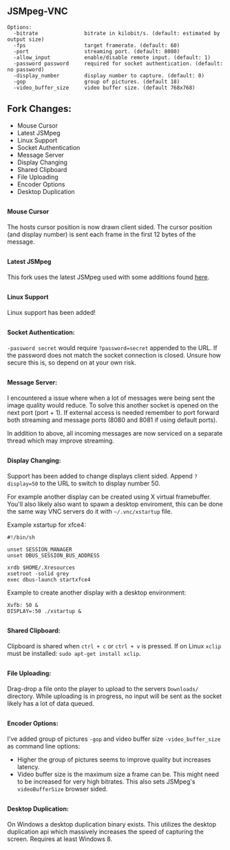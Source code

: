 ## JSMpeg-VNC

```
Options:
  -bitrate               bitrate in kilobit/s. (default: estimated by output size)
  -fps                   target framerate. (default: 60)
  -port                  streaming port. (default: 8080)
  -allow_input           enable/disable remote input. (default: 1)
  -password password     required for socket authentication. (default: no password)
  -display_number        display number to capture. (default: 0)
  -gop                   group of pictures. (default 18)
  -video_buffer_size     video buffer size. (default 768x768)
```

## Fork Changes:
- Mouse Cursor
- Latest JSMpeg
- Linux Support
- Socket Authentication
- Message Server
- Display Changing
- Shared Clipboard
- File Uploading
- Encoder Options
- Desktop Duplication

##

#### Mouse Cursor
The hosts cursor position is now drawn client sided. The cursor position (and display number) is sent each frame in the first 12 bytes of the message.

##

#### Latest JSMpeg
This fork uses the latest JSMpeg used with some additions found [here](https://github.com/ollydev/jsmpeg/commit/26f97f40b2d29542e6a4d8a5c07d22c4c5d5acd8).

##

#### Linux Support
Linux support has been added!

##

#### Socket Authentication:
`-password secret` would require `?password=secret` appended to the URL. If the password does not match the socket connection is closed. Unsure how secure this is, so depend on at your own risk.

##

#### Message Server:
I encountered a issue where when a lot of messages were being sent the image quality would reduce. 
To solve this another socket is opened on the next port (port + 1). If external access is needed remember to port forward both streaming and message ports (8080 and 8081 if using default ports).

In addition to above, all incoming messages are now serviced on a separate thread which may improve streaming.
##

#### Display Changing:
Support has been added to change displays client sided. Append `?display=50` to the URL to switch to display number 50.

For example another display can be created using X virtual framebuffer. You'll also likely also want to spawn a desktop enviroment, this can be done the same way VNC servers do it with `~/.vnc/xstartup` file.

Example xstartup for xfce4:
```
#!/bin/sh

unset SESSION_MANAGER
unset DBUS_SESSION_BUS_ADDRESS

xrdb $HOME/.Xresources
xsetroot -solid grey
exec dbus-launch startxfce4
```

Example to create another display with a desktop environment:
```
Xvfb: 50 &
DISPLAY=:50 ./xstartup &
```

##

#### Shared Clipboard:
Clipboard is shared when `ctrl + c` or `ctrl + v` is pressed. If on Linux `xclip` must be installed: `sudo apt-get install xclip`.

##

#### File Uploading:
Drag-drop a file onto the player to upload to the servers `Downloads/` directory. While uploading is in progress, no input will be sent as the socket likely has a lot of data queued.

##

#### Encoder Options:

I've added group of pictures `-gop` and video buffer size `-video_buffer_size` as command line options:
 - Higher the group of pictures seems to improve quality but increases latency. 
 - Video buffer size is the maximum size a frame can be. This might need to be increased for very high bitrates. This also sets JSMpeg's `videoBufferSize` browser sided.
 
##

#### Desktop Duplication:

On Windows a desktop duplication binary exists. This utilizes the desktop duplication api which massively increases the speed of capturing the screen. Requires at least Windows 8.